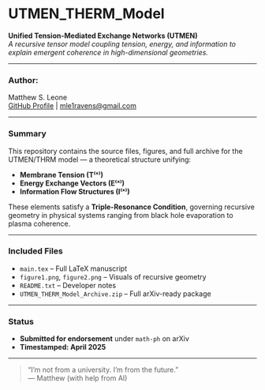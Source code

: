 # UTMEN_THERM_Model

**Unified Tension-Mediated Exchange Networks (UTMEN)**  
_A recursive tensor model coupling tension, energy, and information to explain emergent coherence in high-dimensional geometries._

---

### Author:
Matthew S. Leone  
[GitHub Profile](https://github.com/Lykon3) | [mle1ravens@gmail.com](mailto:mle1ravens@gmail.com)

---

### Summary

This repository contains the source files, figures, and full archive for the UTMEN/THRM model — a theoretical structure unifying:

- **Membrane Tension (T⁽ˣ⁾)**
- **Energy Exchange Vectors (E⁽ˣ⁾)**
- **Information Flow Structures (I⁽ˣ⁾)**

These elements satisfy a **Triple-Resonance Condition**, governing recursive geometry in physical systems ranging from black hole evaporation to plasma coherence.

---

### Included Files

- `main.tex` – Full LaTeX manuscript  
- `figure1.png`, `figure2.png` – Visuals of recursive geometry  
- `README.txt` – Developer notes  
- `UTMEN_THERM_Model_Archive.zip` – Full arXiv-ready package

---

### Status

- **Submitted for endorsement** under `math-ph` on arXiv  
- **Timestamped: April 2025**

---

> “I’m not from a university. I’m from the future.”  
> — Matthew (with help from AI)
